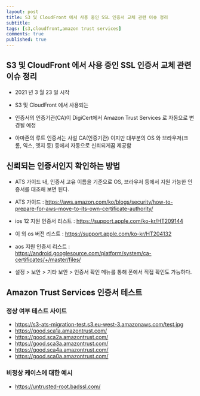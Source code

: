 ```yaml
---
layout: post
title: S3 및 CloudFront 에서 사용 중인 SSL 인증서 교체 관련 이슈 정리
subtitle: 
tags: [s3,cloudfront,amazon trust services]
comments: true
published: true
---
```


## S3 및 CloudFront 에서 사용 중인 SSL 인증서 교체 관련 이슈 정리
- 2021 년 3 월 23 일 시작
- S3 및 CloudFront 에서 사용되는
- 인증서의 인증기관(CA)이 DigiCert에서 Amazon Trust Services 로 자동으로 변경될 예정

- 아마존의 루트 인증서는 사설 CA(인증기관) 이지만 대부분의 OS 와 브라우저(크롬, 익스, 엣지 등) 등에서 자동으로 신뢰되게끔 제공함


## 신뢰되는 인증서인지 확인하는 방법
- ATS 가이드 내, 인증서 고유 이름을 기준으로
OS, 브라우저 등에서 지원 가능한 인증서를 대조해 보면 된다.

- ATS 가이드 : https://aws.amazon.com/ko/blogs/security/how-to-prepare-for-aws-move-to-its-own-certificate-authority/ 

- ios 12 지원 인증서 리스트 : https://support.apple.com/ko-kr/HT209144
- 이 외 os 버전 리스트 : https://support.apple.com/ko-kr/HT204132

- aos 지원 인증서 리스트 : https://android.googlesource.com/platform/system/ca-certificates/+/master/files/
- 설정 > 보안 > 기타 보안 > 인증서 확인 메뉴를 통해 폰에서 직접 확인도 가능하다.


## Amazon Trust Services 인증서 테스트
### 정상 여부 테스트 사이트
- https://s3-ats-migration-test.s3.eu-west-3.amazonaws.com/test.jpg
- https://good.sca1a.amazontrust.com/
- https://good.sca2a.amazontrust.com/
- https://good.sca3a.amazontrust.com/
- https://good.sca4a.amazontrust.com/
- https://good.sca0a.amazontrust.com/

### 비정상 케이스에 대한 예시
- https://untrusted-root.badssl.com/
